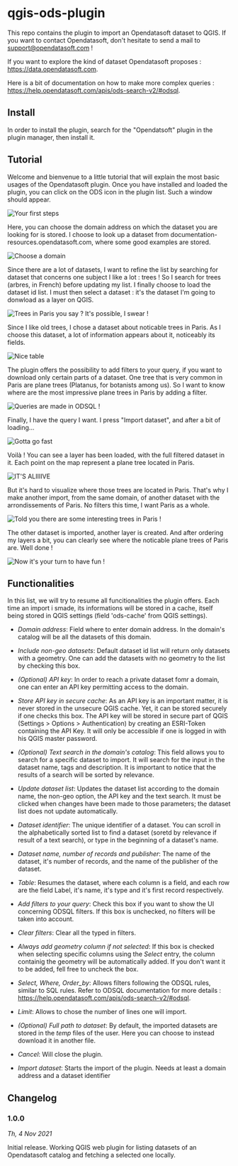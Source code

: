 # qgis-ods-plugin

This repo contains the plugin to import an Opendatasoft dataset to QGIS.
If you want to contact Opendatasoft, don't hesitate to send a mail to support@opendatasoft.com !

If you want to explore the kind of dataset Opendatasoft proposes : https://data.opendatasoft.com.

Here is a bit of documentation on how to make more complex queries : https://help.opendatasoft.com/apis/ods-search-v2/#odsql.


## Install

In order to install the plugin, search for the "Opendatsoft" plugin in the plugin manager, then install it.


## Tutorial

Welcome and bienvenue to a little tutorial that will explain the most basic usages of the Opendatasoft plugin.
Once you have installed and loaded the plugin, you can click on the ODS icon in the plugin list.
Such a window should appear.

![Your first steps](/documentation/Photo1.png "Your first steps")


Here, you can choose the domain address on which the dataset you are looking for is stored.
I choose to look up a dataset from documentation-resources.opendatasoft.com, where some good examples are stored.

![Choose a domain](/documentation/Photo2.png "Choose a domain")


Since there are a lot of datasets, I want to refine the list by searching for dataset that concerns one subject I like a lot : trees ! So I search for trees (arbres, in French) before updating my list.
I finally choose to load the dataset id list.
I must then select a dataset : it's the dataset I'm going to donwload as a layer on QGIS.

![Trees in Paris you say ? It's possible, I swear !](/documentation/Photo3.png "Trees in Paris you say ? It's possible, I swear !")


Since I like old trees, I chose a dataset about noticable trees in Paris.
As I choose this dataset, a lot of information appears about it, noticeably its fields.

![Nice table](/documentation/Photo4.png "Nice table")


The plugin offers the possibility to add filters to your query, if you want to download only certain parts of a dataset.
One tree that is very common in Paris are plane trees (Platanus, for botanists among us). So I want to know where are the most impressive plane trees in Paris by adding a filter.

![Queries are made in ODSQL !](/documentation/Photo5.png "Queries are made in ODSQL !")


Finally, I have the query I want. I press "Import dataset", and after a bit of loading...

![Gotta go fast](/documentation/Photo6.png "Gotta go fast")


Voilà ! You can see a layer has been loaded, with the full filtered dataset in it. Each point on the map represent a plane tree located in Paris.

![IT'S ALIIIIVE](/documentation/Photo7.png "IT'S ALIIIIVE")


But it's hard to visualize where those trees are located in Paris.
That's why I make another import, from the same domain, of another dataset with the arrondissements of Paris.
No filters this time, I want Paris as a whole.

![Told you there are some interesting trees in Paris !](/documentation/Photo8.png "Told you there are some interesting trees in Paris !")


The other dataset is imported, another layer is created. And after ordering my layers a bit, you can clearly see where the noticable plane trees of Paris are. Well done !

![Now it's your turn to have fun !](/documentation/Photo9.png "Now it's your turn to have fun !")


## Functionalities

In this list, we will try to resume all funcitionalities the plugin offers.
Each time an import i smade, its informations will be stored in a cache, itself being stored in QGIS settings (field 'ods-cache' from QGIS settings).

- *Domain address*:
Field where to enter domain address. In the domain's catalog will be all the datasets of this domain.

- *Include non-geo datasets*:
Default dataset id list will return only datasets with a geometry. One can add the datasets with no geometry to the list by checking this box.

- *(Optional) API key*:
In order to reach a private dataset fomr a domain, one can enter an API key permitting access to the domain.

- *Store API key in secure cache*:
As an API key is an important matter, it is never stored in the unsecure QGIS cache. Yet, it can be stored securely if one checks this box. The API key will be stored in secure part of QGIS (Settings > Options > Authentication) by creating an ESRI-Token containing the API Key. It will only be accessible if one is logged in with his QGIS master password.

- *(Optional) Text search in the domain's catalog*:
This field allows you to search for a specific dataset to import. It will search for the input in the dataset name, tags and description.
It is important to notice that the results of a search will be sorted by relevance.

- *Update dataset list*:
Updates the dataset list according to the domain name, the non-geo option, the API key and the text search. It must be clicked when changes have been made to those parameters; the dataset list does not update automatically.

- *Dataset identifier*:
The unique identifier of a dataset. You can scroll in the alphabetically sorted list to find a dataset (soretd by relevance if result of a text search), or type in the beginning of a dataset's name.

- *Dataset name, number of records and publisher*:
The name of the dataset, it's number of records, and the name of the publisher of the dataset.

- *Table*:
Resumes the dataset, where each column is a field, and each row are the field Label, it's name, it's type and it's first record respectively.

- *Add filters to your query*:
Check this box if you want to show the UI concerning ODSQL filters. If this box is unchecked, no filters will be taken into account.

- *Clear filters*:
Clear all the typed in filters.

- *Always add geometry column if not selected*:
If this box is checked when selecting specific columns using the *Select* entry, the column containig the geometry will be automatically added. If you don't want it to be added, fell free to uncheck the box.

- *Select, Where, Order_by*:
Allows filters following the ODSQL rules, similar to SQL rules. Refer to ODSQL documentation for more details :
https://help.opendatasoft.com/apis/ods-search-v2/#odsql.

- *Limit*:
Allows to chose the number of lines one will import.

- *(Optional) Full path to dataset*:
By default, the imported datasets are stored in the *temp* files of the user. Here you can choose to instead download it in another file.

- *Cancel*:
Will close the plugin.

- *Import dataset*:
Starts the import of the plugin. Needs at least a domain address and a dataset identifier


## Changelog
### 1.0.0
*Th, 4 Nov 2021*

Initial release. Working QGIS web plugin for listing datasets of an Opendatasoft catalog and fetching a selected one locally. 
